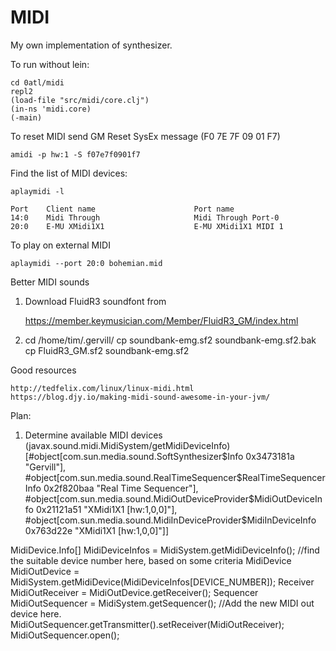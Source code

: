 # MIDI

My own implementation of synthesizer.

To run without lein:

    cd 0atl/midi
    repl2
    (load-file "src/midi/core.clj")
    (in-ns 'midi.core)
    (-main)


To reset MIDI send GM Reset SysEx message (F0 7E 7F 09 01 F7)

    amidi -p hw:1 -S f07e7f0901f7

Find the list of MIDI devices:

    aplaymidi -l

    Port    Client name                      Port name
    14:0    Midi Through                     Midi Through Port-0
    20:0    E-MU XMidi1X1                    E-MU XMidi1X1 MIDI 1

To play on external MIDI

    aplaymidi --port 20:0 bohemian.mid

Better MIDI sounds

1. Download FluidR3 soundfont from

    https://member.keymusician.com/Member/FluidR3_GM/index.html

2. cd /home/tim/.gervill/
   cp soundbank-emg.sf2 soundbank-emg.sf2.bak
   cp FluidR3_GM.sf2 soundbank-emg.sf2

Good resources

    http://tedfelix.com/linux/linux-midi.html
    https://blog.djy.io/making-midi-sound-awesome-in-your-jvm/

Plan:
1. Determine available MIDI devices
(javax.sound.midi.MidiSystem/getMidiDeviceInfo)
[#object[com.sun.media.sound.SoftSynthesizer$Info 0x3473181a "Gervill"],
 #object[com.sun.media.sound.RealTimeSequencer$RealTimeSequencerInfo 0x2f820baa "Real Time Sequencer"],
 #object[com.sun.media.sound.MidiOutDeviceProvider$MidiOutDeviceInfo 0x21121a51 "XMidi1X1 [hw:1,0,0]"],
 #object[com.sun.media.sound.MidiInDeviceProvider$MidiInDeviceInfo 0x763d22e "XMidi1X1 [hw:1,0,0]"]]


MidiDevice.Info[] MidiDeviceInfos = MidiSystem.getMidiDeviceInfo();
//find the suitable device number here, based on some criteria
MidiDevice MidiOutDevice = MidiSystem.getMidiDevice(MidiDeviceInfos[DEVICE_NUMBER]);
Receiver MidiOutReceiver = MidiOutDevice.getReceiver();
Sequencer MidiOutSequencer = MidiSystem.getSequencer();
//Add the new MIDI out device here.
MidiOutSequencer.getTransmitter().setReceiver(MidiOutReceiver);
MidiOutSequencer.open();
